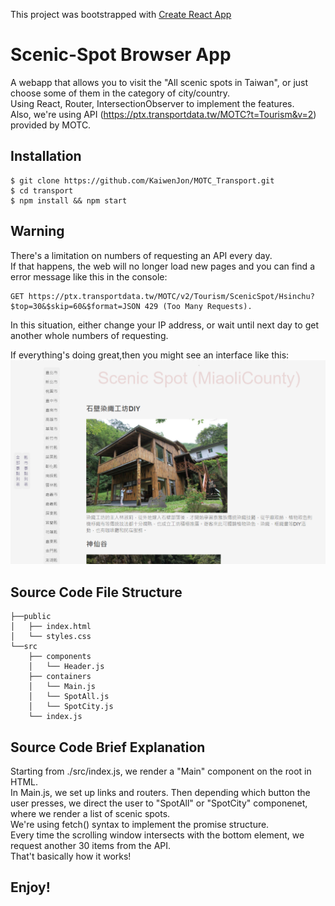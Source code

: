 This project was bootstrapped with [Create React App](https://github.com/facebook/create-react-app)

# Scenic-Spot Browser App
A webapp that allows you to visit the "All scenic spots in Taiwan", or just choose some of them in the category of city/country.  
Using React, Router, IntersectionObserver to implement the features.  
Also, we're using API (https://ptx.transportdata.tw/MOTC?t=Tourism&v=2) provided by MOTC.  

## Installation

```shell
$ git clone https://github.com/KaiwenJon/MOTC_Transport.git
$ cd transport
$ npm install && npm start 
```

## Warning
There's a limitation on numbers of requesting an API every day.  
If that happens, the web will no longer load new pages and you can find a error message like this in the console: 
```shell
GET https://ptx.transportdata.tw/MOTC/v2/Tourism/ScenicSpot/Hsinchu?$top=30&$skip=60&$format=JSON 429 (Too Many Requests).
```
In this situation, either change your IP address, or wait until next day to get another whole numbers of requesting.

If everything's doing great,then you might see an interface like this:
![image](https://github.com/KaiwenJon/MOTC_Transport/blob/6a0fd192a74924c8eb2398d6fb13b4f593b52648/scenic_Spot.png)

## Source Code File Structure
```
├──public
│   ├── index.html
│   └── styles.css
└──src
    ├── components
    │   └── Header.js
    ├── containers
    │   └── Main.js
    │   └── SpotAll.js
    │   └── SpotCity.js
    └── index.js
```
## Source Code Brief Explanation
Starting from ./src/index.js, we render a "Main" component on the root in HTML.  
In Main.js, we set up links and routers. 
Then depending which button the user presses, we direct the user to "SpotAll" or "SpotCity" componenet, where we render a list of scenic spots.  
We're using fetch() syntax to implement the promise structure.  
Every time the scrolling window intersects with the bottom element, we request another 30 items from the API.  
That't basically how it works!  

## Enjoy!

